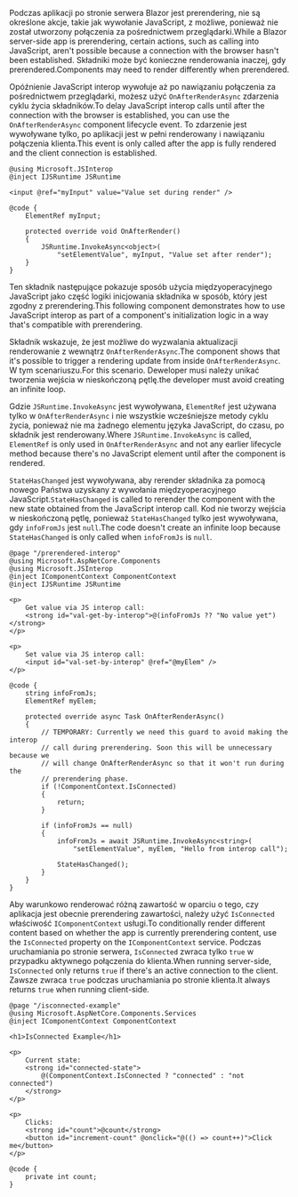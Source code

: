 <span data-ttu-id="42474-101">Podczas aplikacji po stronie serwera Blazor jest prerendering, nie są określone akcje, takie jak wywołanie JavaScript, z możliwe, ponieważ nie został utworzony połączenia za pośrednictwem przeglądarki.</span><span class="sxs-lookup"><span data-stu-id="42474-101">While a Blazor server-side app is prerendering, certain actions, such as calling into JavaScript, aren't possible because a connection with the browser hasn't been established.</span></span> <span data-ttu-id="42474-102">Składniki może być konieczne renderowania inaczej, gdy prerendered.</span><span class="sxs-lookup"><span data-stu-id="42474-102">Components may need to render differently when prerendered.</span></span>

<span data-ttu-id="42474-103">Opóźnienie JavaScript interop wywołuje aż po nawiązaniu połączenia za pośrednictwem przeglądarki, możesz użyć `OnAfterRenderAsync` zdarzenia cyklu życia składników.</span><span class="sxs-lookup"><span data-stu-id="42474-103">To delay JavaScript interop calls until after the connection with the browser is established, you can use the `OnAfterRenderAsync` component lifecycle event.</span></span> <span data-ttu-id="42474-104">To zdarzenie jest wywoływane tylko, po aplikacji jest w pełni renderowany i nawiązaniu połączenia klienta.</span><span class="sxs-lookup"><span data-stu-id="42474-104">This event is only called after the app is fully rendered and the client connection is established.</span></span>

```cshtml
@using Microsoft.JSInterop
@inject IJSRuntime JSRuntime

<input @ref="myInput" value="Value set during render" />

@code {
    ElementRef myInput;

    protected override void OnAfterRender()
    {
        JSRuntime.InvokeAsync<object>(
            "setElementValue", myInput, "Value set after render");
    }
}
```

<span data-ttu-id="42474-105">Ten składnik następujące pokazuje sposób użycia międzyoperacyjnego JavaScript jako część logiki inicjowania składnika w sposób, który jest zgodny z prerendering.</span><span class="sxs-lookup"><span data-stu-id="42474-105">This following component demonstrates how to use JavaScript interop as part of a component's initialization logic in a way that's compatible with prerendering.</span></span>

<span data-ttu-id="42474-106">Składnik wskazuje, że jest możliwe do wyzwalania aktualizacji renderowanie z wewnątrz `OnAfterRenderAsync`.</span><span class="sxs-lookup"><span data-stu-id="42474-106">The component shows that it's possible to trigger a rendering update from inside `OnAfterRenderAsync`.</span></span> <span data-ttu-id="42474-107">W tym scenariuszu.</span><span class="sxs-lookup"><span data-stu-id="42474-107">For this scenario.</span></span> <span data-ttu-id="42474-108">Deweloper musi należy unikać tworzenia wejścia w nieskończoną pętlę.</span><span class="sxs-lookup"><span data-stu-id="42474-108">the developer must avoid creating an infinite loop.</span></span>

<span data-ttu-id="42474-109">Gdzie `JSRuntime.InvokeAsync` jest wywoływana, `ElementRef` jest używana tylko w `OnAfterRenderAsync` i nie wszystkie wcześniejsze metody cyklu życia, ponieważ nie ma żadnego elementu języka JavaScript, do czasu, po składnik jest renderowany.</span><span class="sxs-lookup"><span data-stu-id="42474-109">Where `JSRuntime.InvokeAsync` is called, `ElementRef` is only used in `OnAfterRenderAsync` and not any earlier lifecycle method because there's no JavaScript element until after the component is rendered.</span></span>

<span data-ttu-id="42474-110">`StateHasChanged` jest wywoływana, aby rerender składnika za pomocą nowego Państwa uzyskany z wywołania międzyoperacyjnego JavaScript.</span><span class="sxs-lookup"><span data-stu-id="42474-110">`StateHasChanged` is called to rerender the component with the new state obtained from the JavaScript interop call.</span></span> <span data-ttu-id="42474-111">Kod nie tworzy wejścia w nieskończoną pętlę, ponieważ `StateHasChanged` tylko jest wywoływana, gdy `infoFromJs` jest `null`.</span><span class="sxs-lookup"><span data-stu-id="42474-111">The code doesn't create an infinite loop because `StateHasChanged` is only called when `infoFromJs` is `null`.</span></span>

```cshtml
@page "/prerendered-interop"
@using Microsoft.AspNetCore.Components
@using Microsoft.JSInterop
@inject IComponentContext ComponentContext
@inject IJSRuntime JSRuntime

<p>
    Get value via JS interop call:
    <strong id="val-get-by-interop">@(infoFromJs ?? "No value yet")</strong>
</p>

<p>
    Set value via JS interop call:
    <input id="val-set-by-interop" @ref="@myElem" />
</p>

@code {
    string infoFromJs;
    ElementRef myElem;

    protected override async Task OnAfterRenderAsync()
    {
        // TEMPORARY: Currently we need this guard to avoid making the interop
        // call during prerendering. Soon this will be unnecessary because we
        // will change OnAfterRenderAsync so that it won't run during the
        // prerendering phase.
        if (!ComponentContext.IsConnected)
        {
            return;
        }

        if (infoFromJs == null)
        {
            infoFromJs = await JSRuntime.InvokeAsync<string>(
                "setElementValue", myElem, "Hello from interop call");

            StateHasChanged();
        }
    }
}
```

<span data-ttu-id="42474-112">Aby warunkowo renderować różną zawartość w oparciu o tego, czy aplikacja jest obecnie prerendering zawartości, należy użyć `IsConnected` właściwość `IComponentContext` usługi.</span><span class="sxs-lookup"><span data-stu-id="42474-112">To conditionally render different content based on whether the app is currently prerendering content, use the `IsConnected` property on the `IComponentContext` service.</span></span> <span data-ttu-id="42474-113">Podczas uruchamiania po stronie serwera, `IsConnected` zwraca tylko `true` w przypadku aktywnego połączenia do klienta.</span><span class="sxs-lookup"><span data-stu-id="42474-113">When running server-side, `IsConnected` only returns `true` if there's an active connection to the client.</span></span> <span data-ttu-id="42474-114">Zawsze zwraca `true` podczas uruchamiania po stronie klienta.</span><span class="sxs-lookup"><span data-stu-id="42474-114">It always returns `true` when running client-side.</span></span>

```cshtml
@page "/isconnected-example"
@using Microsoft.AspNetCore.Components.Services
@inject IComponentContext ComponentContext

<h1>IsConnected Example</h1>

<p>
    Current state:
    <strong id="connected-state">
        @(ComponentContext.IsConnected ? "connected" : "not connected")
    </strong>
</p>

<p>
    Clicks:
    <strong id="count">@count</strong>
    <button id="increment-count" @onclick="@(() => count++)">Click me</button>
</p>

@code {
    private int count;
}
```
